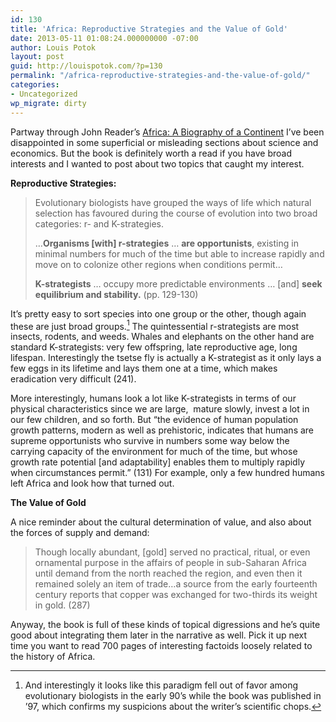 ```yaml
---
id: 130
title: 'Africa: Reproductive Strategies and the Value of Gold'
date: 2013-05-11 01:08:24.000000000 -07:00
author: Louis Potok
layout: post
guid: http://louispotok.com/?p=130
permalink: "/africa-reproductive-strategies-and-the-value-of-gold/"
categories:
- Uncategorized
wp_migrate: dirty
---
```

Partway through John Reader&#8217;s [Africa: A Biography of a Continent](http://www.amazon.com/Africa-Biography-Continent-John-Reader/dp/067973869X) I&#8217;ve been disappointed in some superficial or misleading sections about science and economics. But the book is definitely worth a read if you have broad interests and I wanted to post about two topics that caught my interest.

**Reproductive Strategies:**

> Evolutionary biologists have grouped the ways of life which natural selection has favoured during the course of evolution into two broad categories: r- and K-strategies.
> 
> &#8230;**Organisms [with] r-strategies** &#8230; **are opportunists**, existing in minimal numbers for much of the time but able to increase rapidly and move on to colonize other regions when conditions permit&#8230;
> 
> **K-strategists** &#8230; occupy more predictable environments &#8230; [and] **seek equilibrium and stability.** (pp. 129-130)

It&#8217;s pretty easy to sort species into one group or the other, though again these are just broad groups.[^1] The quintessential r-strategists are most insects, rodents, and weeds. Whales and elephants on the other hand are standard K-strategists: very few offspring, late reproductive age, long lifespan. Interestingly the tsetse fly is actually a K-strategist as it only lays a few eggs in its lifetime and lays them one at a time, which makes eradication very difficult (241).

[^1]: And interestingly it looks like this paradigm fell out of favor among evolutionary biologists in the early 90&rsquo;s while the book was published in &rsquo;97, which confirms my suspicions about the writer&rsquo;s scientific chops.

More interestingly, humans look a lot like K-strategists in terms of our physical characteristics since we are large,  mature slowly, invest a lot in our few children, and so forth. But &#8220;the evidence of human population growth patterns, modern as well as prehistoric, indicates that humans are supreme opportunists who survive in numbers some way below the carrying capacity of the environment for much of the time, but whose growth rate potential [and adaptability] enables them to multiply rapidly when circumstances permit.&#8221; (131) For example, only a few hundred humans left Africa and look how that turned out.

**The Value of Gold**

A nice reminder about the cultural determination of value, and also about the forces of supply and demand:

> Though locally abundant, [gold] served no practical, ritual, or even ornamental purpose in the affairs of people in sub-Saharan Africa until demand from the north reached the region, and even then it remained solely an item of trade&#8230;a source from the early fourteenth century reports that copper was exchanged for two-thirds its weight in gold. (287)

Anyway, the book is full of these kinds of topical digressions and he&#8217;s quite good about integrating them later in the narrative as well. Pick it up next time you want to read 700 pages of interesting factoids loosely related to the history of Africa.
